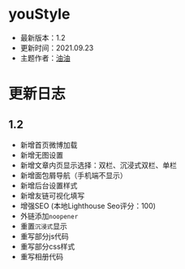 # youStyle

 - 最新版本：1.2
 - 更新时间：2021.09.23
 - 主题作者：[油油](https://www.200011.net)

# 更新日志

## 1.2

- 新增首页微博加载
- 新增无图设置
- 新增文章内页显示选择：双栏、沉浸式双栏、单栏
- 新增面包屑导航（手机端不显示）
- 新增后台设置样式
- 新增友链可视化填写
- 增强SEO (本地Lighthouse Seo评分：100)
- 外链添加`noopener`
- 重置`沉浸式`显示
- 重写部分js代码
- 重写部分css样式
- 重写相册代码
